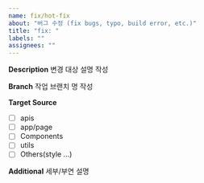 ```yaml
---
name: fix/hot-fix
about: "버그 수정 (fix bugs, typo, build error, etc.)"
title: "fix: "
labels: ""
assignees: ""
---
```


**Description**
변경 대상 설명 작성

**Branch**
작업 브랜치 명 작성

**Target Source**

- [ ] apis
- [ ] app/page
- [ ] Components
- [ ] utils
- [ ] Others(style ...)

**Additional**
세부/부연 설명

